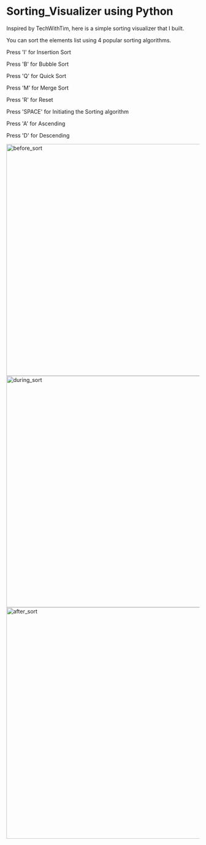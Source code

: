 # Sorting_Visualizer using Python

Inspired by TechWithTim, here is a simple sorting visualizer that I built. 


You can sort the elements list using 4 popular sorting algorithms. 

Press 'I' for Insertion Sort

Press 'B' for Bubble Sort

Press 'Q' for Quick Sort

Press 'M' for Merge Sort

Press 'R' for Reset

Press 'SPACE' for Initiating the Sorting algorithm

Press 'A' for Ascending

Press 'D' for Descending


<img width="604" alt="before_sort" src="https://user-images.githubusercontent.com/31521055/177163549-b2cee673-a59c-44ee-b3b0-849035dc0644.PNG">

<img width="603" alt="during_sort" src="https://user-images.githubusercontent.com/31521055/177163596-59a6838f-e84a-4053-a5c8-8d49e4b0ce14.PNG">

<img width="603" alt="after_sort" src="https://user-images.githubusercontent.com/31521055/177163624-59dea2bf-0b18-441e-8dcf-328cb06d0fd0.PNG">
